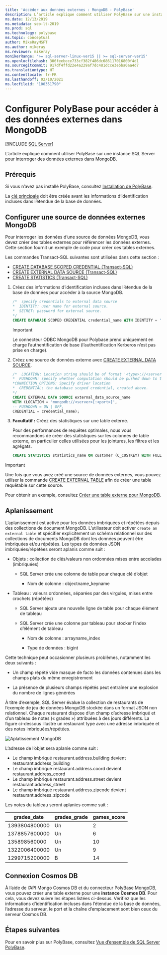 ```yaml
---
title: 'Accéder aux données externes : MongoDB - PolyBase'
description: L’article explique comment utiliser PolyBase sur une instance SQL Server pour interroger des données externes dans MongoDB. Créez des tables externes pour référencer les données externes.
ms.date: 12/13/2019
ms.metadata: seo-lt-2019
ms.prod: sql
ms.technology: polybase
ms.topic: conceptual
author: MikeRayMSFT
ms.author: mikeray
ms.reviewer: mikeray
monikerRange: '>= sql-server-linux-ver15 || >= sql-server-ver15'
ms.openlocfilehash: 306feebece733cf382f486dc686117016800f4d1
ms.sourcegitcommit: 917df4ffd22e4a229af7dc481dcce3ebba0aa4d7
ms.translationtype: HT
ms.contentlocale: fr-FR
ms.lasthandoff: 02/10/2021
ms.locfileid: "100351790"
---
```

# <a name="configure-polybase-to-access-external-data-in-mongodb"></a>Configurer PolyBase pour accéder à des données externes dans MongoDB

 [!INCLUDE [SQL Server](../../includes/applies-to-version/sqlserver.md)]

L’article explique comment utiliser PolyBase sur une instance SQL Server pour interroger des données externes dans MongoDB.

## <a name="prerequisites"></a>Prérequis

Si vous n’avez pas installé PolyBase, consultez [Installation de PolyBase](polybase-installation.md).

La [clé principale](../../t-sql/statements/create-master-key-transact-sql.md) doit être créée avant les informations d’identification incluses dans l’étendue de la base de données. 
    

## <a name="configure-a-mongodb-external-data-source"></a>Configurer une source de données externes MongoDB

Pour interroger les données d’une source de données MongoDB, vous devez créer des tables externes pour référencer les données externes. Cette section fournit un exemple de code pour créer ces tables externes.

Les commandes Transact-SQL suivantes sont utilisées dans cette section :

- [CREATE DATABASE SCOPED CREDENTIAL (Transact-SQL)](../../t-sql/statements/create-database-scoped-credential-transact-sql.md)
- [CREATE EXTERNAL DATA SOURCE (Transact-SQL)](../../t-sql/statements/create-external-data-source-transact-sql.md) 
- [CREATE STATISTICS (Transact-SQL)](../../t-sql/statements/create-statistics-transact-sql.md)

1. Créez des informations d’identification incluses dans l’étendue de la base de données pour accéder à la source MongoDB.

    ```sql
    /*  specify credentials to external data source
    *  IDENTITY: user name for external source. 
    *  SECRET: password for external source.
    */
    CREATE DATABASE SCOPED CREDENTIAL credential_name WITH IDENTITY = 'username', Secret = 'password';
    ```
    
   > [!IMPORTANT] 
   > Le connecteur ODBC MongoDB pour Polybase prend uniquement en charge l’authentification de base (l’authentification Kerberos n’est pas prise en charge).    
    
1. Créez une source de données externe avec [CREATE EXTERNAL DATA SOURCE](../../t-sql/statements/create-external-data-source-transact-sql.md).

    ```sql
    /*  LOCATION: Location string should be of format '<type>://<server>[:<port>]'.
    *  PUSHDOWN: specify whether computation should be pushed down to the source. ON by default.
    *CONNECTION_OPTIONS: Specify driver location
    *  CREDENTIAL: the database scoped credential, created above.
    */
    CREATE EXTERNAL DATA SOURCE external_data_source_name
    WITH (LOCATION = 'mongodb://<server>[:<port>]',
    -- PUSHDOWN = ON | OFF,
    CREDENTIAL = credential_name);
    ```

1. **Facultatif :** Créez des statistiques sur une table externe.

    Pour des performances de requêtes optimales, nous vous recommandons de créer des statistiques sur les colonnes de table externe, en particulier celles utilisées pour les jointures, les filtres et les agrégats.

    ```sql
    CREATE STATISTICS statistics_name ON customer (C_CUSTKEY) WITH FULLSCAN; 
    ```

>[!IMPORTANT] 
>Une fois que vous avez créé une source de données externes, vous pouvez utiliser la commande [CREATE EXTERNAL TABLE](../../t-sql/statements/create-external-table-transact-sql.md) afin de créer une table requêtable sur cette source.
>
>Pour obtenir un exemple, consultez [Créer une table externe pour MongoDB](../../t-sql/statements/create-external-table-transact-sql.md#k-create-an-external-table-for-mongodb).

## <a name="flattening"></a>Aplanissement
L’aplanissement est activé pour les données imbriquées et répétées depuis des collections de document MongoDB. L’utilisateur doit activer `create an external table` et spécifier explicitement un schéma relationnel sur des collections de documents MongoDB dont les données peuvent être imbriquées et/ou répétées. Les types de données JSON imbriquées/répétées seront aplanis comme suit :

* Objets : collection de clés/valeurs non ordonnées mises entre accolades (imbriquées)

   - SQL Server crée une colonne de table pour chaque clé d’objet

     * Nom de colonne : objectname_keyname

* Tableau : valeurs ordonnées, séparées par des virgules, mises entre crochets (répétées)

   - SQL Server ajoute une nouvelle ligne de table pour chaque élément de tableau

   - SQL Server crée une colonne par tableau pour stocker l’index d’élément de tableau

     * Nom de colonne : arrayname_index

     * Type de données : bigint

Cette technique peut occasionner plusieurs problèmes, notamment les deux suivants :

* Un champ répété vide masque de facto les données contenues dans les champs plats du même enregistrement

* La présence de plusieurs champs répétés peut entraîner une explosion du nombre de lignes générées

À titre d’exemple, SQL Server évalue la collection de restaurants de l’exemple de jeu de données MongoDB stockée dans un format JSON non relationnel. Chaque restaurant dispose d’un champ d’adresse imbriqué et d’un tableau de notes (« grades ») attribuées à des jours différents. La figure ci-dessous illustre un restaurant type avec une adresse imbriquée et des notes imbriquées/répétées.

![Aplatissement MongoDB](../../relational-databases/polybase/media/mongo-flattening.png "Aplatissement de MongoDB Restaurant")

L’adresse de l’objet sera aplanie comme suit :

* Le champ imbriqué restaurant.address.building devient restaurant.address_building
* Le champ imbriqué restaurant.address.coord devient restaurant.address_coord
* Le champ imbriqué restaurant.address.street devient restaurant.address_street
* Le champ imbriqué restaurant.address.zipcode devient restaurant.address_zipcode

Les notes du tableau seront aplanies comme suit :

| grades_date | grades_grade  | games_score | 
| ------------- | ------------------------- | -------------- |
|1393804800000 |Un |2|
|1378857600000|Un |6|
|135898560000 |Un |10|
|1322006400000|Un |9|
|1299715200000 |B |14|

## <a name="cosmos-db-connection"></a>Connexion Cosmos DB

À l’aide de l’API Mongo Cosmos DB et du connecteur PolyBase MongoDB, vous pouvez créer une table externe pour une **instance Cosmos DB**. Pour cela, vous devez suivre les étapes listées ci-dessus. Vérifiez que les informations d’identification incluses dans l’étendue de la base de données, l’adresse du serveur, le port et la chaîne d’emplacement sont bien ceux du serveur Cosmos DB. 

## <a name="next-steps"></a>Étapes suivantes

Pour en savoir plus sur PolyBase, consultez [Vue d’ensemble de SQL Server PolyBase](polybase-guide.md).

